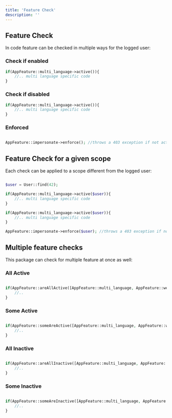 ```yaml
---
title: 'Feature Check'
description: ''
---
```


## Feature Check

In code feature can be checked in multiple ways for the logged user:

### Check if enabled

```php
if(AppFeature::multi_language->active()){
    //.. multi language specific code
}
```

### Check if disabled

```php
if(AppFeature::multi_language->active()){
    //.. multi language specific code
}
```

### Enforced

```php

AppFeature::impersonate->enforce(); //throws a 403 exception if not active

```

## Feature Check for a given scope

Each check can be applied to a scope different from the logged user:

```php

$user = User::find(42);

if(AppFeature::multi_language->active($user)){
    //.. multi language specific code
}

if(AppFeature::multi_language->active($user)){
    //.. multi language specific code
}

AppFeature::impersonate->enforce($user); //throws a 403 exception if not active

```

## Multiple feature checks

This package can check for multiple feature at once as well:

### All Active

```php

if(AppFeature::areAllActive([AppFeature::multi_language, AppFeature::welcome_email])){
    //.. 
}

```

### Some Active

```php

if(AppFeature::someAreActive([AppFeature::multi_language, AppFeature::welcome_email])){
    //.. 
}

```

### All Inactive

```php

if(AppFeature::areAllInactive([AppFeature::multi_language, AppFeature::welcome_email])){
    //.. 
}

```

### Some Inactive

```php

if(AppFeature::someAreInactive([AppFeature::multi_language, AppFeature::welcome_email])){
    //.. 
}

```
